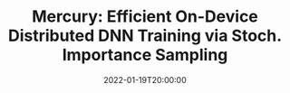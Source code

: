 ---
type: lecture
date: 2022-01-19T20:00:00
title: "Mercury: Efficient On-Device Distributed DNN Training via Stoch. Importance Sampling"
thumbnail: 
presenter: Huai-an Su
links: 
    - url: /static_files/slides/Heterofl.pdf
      name: slides
    - url: https://youtu.be/qnUs1aUrT5s
      name: video
---
